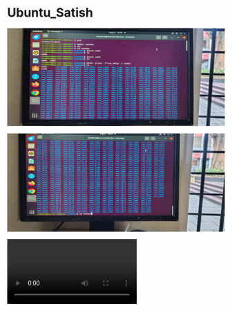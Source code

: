 # Ubuntu_Satish



![image alt](https://github.com/satishspatil-01/Ubuntu_Satish/blob/main/IMG-20250831-WA0008.jpg?raw=true)




![image](https://github.com/satishspatil-01/Ubuntu_Satish/blob/main/IMG-20250831-WA0012.jpg?raw=true)




![image alt](https://github.com/satishspatil-01/Ubuntu_Satish/blob/17312f2a1b38cd4128589fd728ee9347f9debdaf/VID-20250831-WA0016.mp4)
